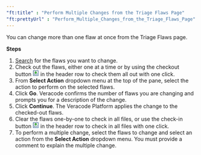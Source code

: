 ```yaml
---
"ft:title" : "Perform Multiple Changes from the Triage Flaws Page"
"ft:prettyUrl" : "Perform_Multiple_Changes_from_the_Triage_Flaws_Page"
---
```


You can change more than one flaw at once from the Triage Flaws page.

<p font-size="13pt"><b>Steps</b></p>

1. [Search](https://docs.veracode.com/r/improve_search) for the flaws you want to change.
2. Check out the flaws, either one at a time or by using the checkout button ![](../../images/improve_checkout.png) in the header row to check them all out with one click.
3. From **Select Action** dropdown menu at the top of the pane, select the action to perform on the selected flaws.
4. Click **Go**. Veracode confirms the number of flaws you are changing and prompts you for a description of the change.
5. Click **Continue**. The Veracode Platform applies the change to the checked-out flaws.
6. Clear the flaws one-by-one to check in all files, or use the check-in button ![](../../images/improve_checkin.png) in the header row to check in all files with one click.
7. To perform a multiple change, select the flaws to change and select an action from the **Select Action** dropdown menu. You must provide a comment to explain the multiple change.
